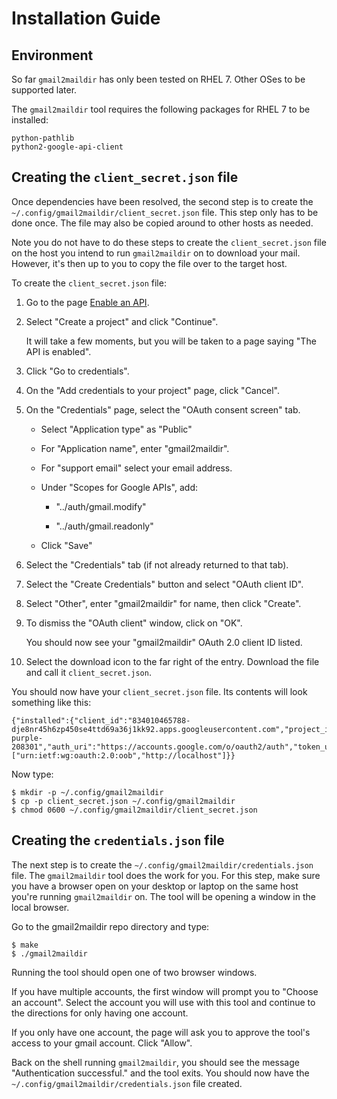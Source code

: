 # Installation Guide


## Environment

So far `gmail2maildir` has only been tested on RHEL 7.  Other OSes
to be supported later.

The `gmail2maildir` tool requires the following packages for RHEL 7
to be installed:

```
python-pathlib
python2-google-api-client
```


## Creating the `client_secret.json` file

Once dependencies have been resolved, the second step is to create
the `~/.config/gmail2maildir/client_secret.json` file.  This
step only has to be done once.  The file may also be copied around
to other hosts as needed.

Note you do not have to do these steps to create the
`client_secret.json` file on the host you intend to run
`gmail2maildir` on to download your mail.  However, it's then up to
you to copy the file over to the target host.

To create the `client_secret.json` file:

1. Go to the page [Enable an API](https://console.developers.google.com/flows/enableapi?apiid=gmail).

1.  Select "Create a project" and click "Continue".

    It will take a few moments, but you will be taken to a page
    saying "The API is enabled".

1. Click "Go to credentials".

1. On the "Add credentials to your project" page, click "Cancel".

1. On the "Credentials" page, select the "OAuth consent screen" tab.

   * Select "Application type" as "Public"

   * For "Application name", enter "gmail2maildir".

   * For "support email" select your email address.

   * Under "Scopes for Google APIs", add:

      * "../auth/gmail.modify"

      * "../auth/gmail.readonly"

   * Click "Save"

1. Select the "Credentials" tab (if not already returned to that tab).

1. Select the "Create Credentials" button and select "OAuth client ID".

1. Select "Other", enter "gmail2maildir" for name, then click "Create".

1. To dismiss the "OAuth client" window, click on "OK".

   You should now see your "gmail2maildir" OAuth 2.0 client ID listed.

1. Select the download icon to the far right of the entry.  Download the
   file and call it `client_secret.json`.

You should now have your `client_secret.json` file.  Its contents will
look something like this:

```
{"installed":{"client_id":"834010465788-dje8nr45h6zp450se4ttd69a36j1kk92.apps.googleusercontent.com","project_id":"optimum-purple-208301","auth_uri":"https://accounts.google.com/o/oauth2/auth","token_uri":"https://accounts.google.com/o/oauth2/token","auth_provider_x509_cert_url":"https://www.googleapis.com/oauth2/v1/certs","client_secret":"wT7Vsj7jBBG9Ql0qf1H7MZQ4","redirect_uris":["urn:ietf:wg:oauth:2.0:oob","http://localhost"]}}
```

Now type:

```
$ mkdir -p ~/.config/gmail2maildir
$ cp -p client_secret.json ~/.config/gmail2maildir
$ chmod 0600 ~/.config/gmail2maildir/client_secret.json
```


## Creating the `credentials.json` file

The next step is to create the `~/.config/gmail2maildir/credentials.json`
file.  The `gmail2maildir` tool does the work for you.  For this
step, make sure you have a browser open on your desktop or laptop on
the same host you're running `gmail2maildir` on.  The tool will be
opening a window in the local browser.

Go to the gmail2maildir repo directory and type:

```
$ make
$ ./gmail2maildir
```

Running the tool should open one of two browser windows.

If you have multiple accounts, the first window will prompt you to
"Choose an account".  Select the account you will use with this tool
and continue to the directions for only having one account.

If you only have one account, the page will ask you to approve the
tool's access to your gmail account.  Click "Allow".

Back on the shell running `gmail2maildir`, you should see the message
"Authentication successful." and the tool exits.  You should now have
the `~/.config/gmail2maildir/credentials.json` file created.
